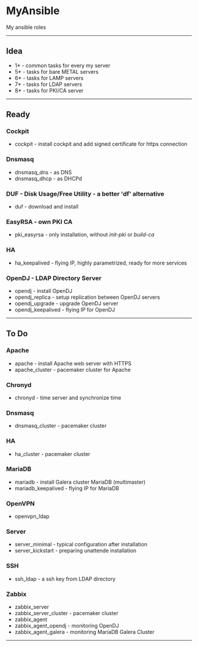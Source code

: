 # MyAnsible
My ansible roles

---
## Idea
- 1\* - common tasks for every my server
- 5\* - tasks for bare METAL servers
- 6\* - tasks for LAMP servers
- 7\* - tasks for LDAP servers
- 8\* - tasks for PKI/CA server

---

## Ready

### Cockpit
- cockpit - install cockpit and add signed certificate for https connection

### Dnsmasq
- dnsmasq_dns - as DNS
- dnsmasq_dhcp - as DHCPd

### DUF - Disk Usage/Free Utility - a better 'df' alternative
- duf - download and install

### EasyRSA - own PKI CA
- pki_easyrsa - only installation, without *init-pki* or *build-ca*

### HA
- ha_keepalived - flying IP, highly parametrized, ready for more services

### OpenDJ - LDAP Directory Server
- opendj - install OpenDJ
- opendj_replica - setup replication between OpenDJ servers
- opendj_upgrade - upgrade OpenDJ server
- opendj_keepalived - flying IP for OpenDJ

---

## To Do

### Apache
- apache - install Apache web server with HTTPS
- apache_cluster - pacemaker cluster for Apache

### Chronyd
- chronyd - time server and synchronize time

### Dnsmasq
- dnsmasq_cluster - pacemaker cluster

### HA
- ha_cluster - pacemaker cluster

### MariaDB
- mariadb - install Galera cluster MariaDB (multimaster)
- mariadb_keepalived - flying IP for MariaDB

### OpenVPN
- openvpn_ldap

### Server
- server_minimal - typical configuration after installation
- server_kickstart - preparing unattende installation

### SSH
- ssh_ldap - a ssh key from LDAP directory

### Zabbix
- zabbix_server
- zabbix_server_cluster - pacemaker cluster
- zabbix_agent
- zabbix_agent_opendj - monitoring OpenDJ
- zabbix_agent_galera - monitoring MariaDB Galera Cluster

---

